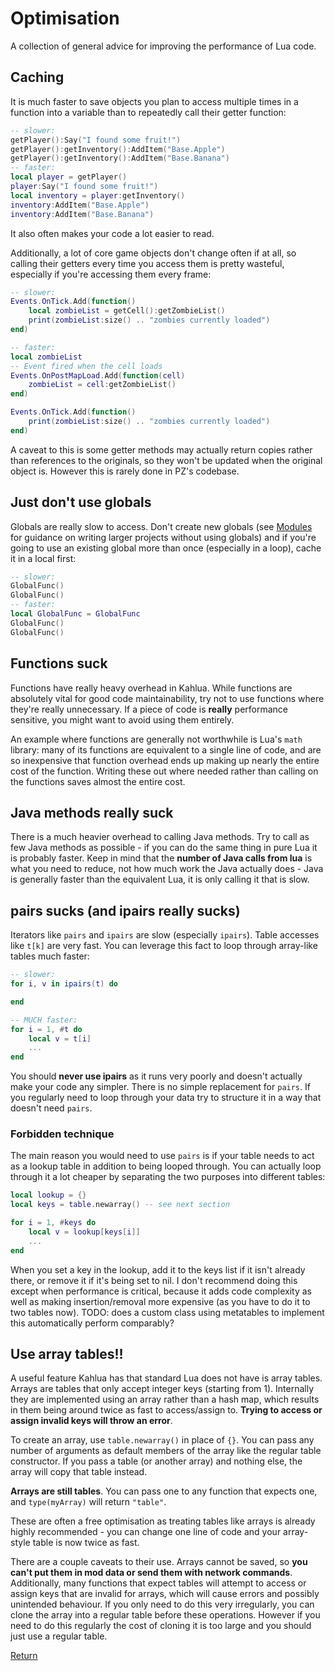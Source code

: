 # Optimisation
A collection of general advice for improving the performance of Lua code.
## Caching
It is much faster to save objects you plan to access multiple times in a function into a variable than to repeatedly call their getter function:
```lua
-- slower:
getPlayer():Say("I found some fruit!")
getPlayer():getInventory():AddItem("Base.Apple")
getPlayer():getInventory():AddItem("Base.Banana")
-- faster:
local player = getPlayer()
player:Say("I found some fruit!")
local inventory = player:getInventory()
inventory:AddItem("Base.Apple")
inventory:AddItem("Base.Banana")
```
It also often makes your code a lot easier to read.

Additionally, a lot of core game objects don't change often if at all, so calling their getters every time you access them is pretty wasteful, especially if you're accessing them every frame:
```lua
-- slower:
Events.OnTick.Add(function()
    local zombieList = getCell():getZombieList()
    print(zombieList:size() .. "zombies currently loaded")
end)

-- faster:
local zombieList
-- Event fired when the cell loads
Events.OnPostMapLoad.Add(function(cell)
    zombieList = cell:getZombieList()
end)

Events.OnTick.Add(function()
    print(zombieList:size() .. "zombies currently loaded")
end)
```
A caveat to this is some getter methods may actually return copies rather than references to the originals, so they won't be updated when the original object is. However this is rarely done in PZ's codebase.
## Just don't use globals
Globals are really slow to access. Don't create new globals (see [Modules](Modules.md) for guidance on writing larger projects without using globals) and if you're going to use an existing global more than once (especially in a loop), cache it in a local first:
```lua
-- slower:
GlobalFunc()
GlobalFunc()
-- faster:
local GlobalFunc = GlobalFunc
GlobalFunc()
GlobalFunc()
```
## Functions suck
Functions have really heavy overhead in Kahlua. While functions are absolutely vital for good code maintainability, try not to use functions where they're really unnecessary. If a piece of code is **really** performance sensitive, you might want to avoid using them entirely.

An example where functions are generally not worthwhile is Lua's ``math`` library: many of its functions are equivalent to a single line of code, and are so inexpensive that function overhead ends up making up nearly the entire cost of the function. Writing these out where needed rather than calling on the functions saves almost the entire cost.
## Java methods really suck
There is a much heavier overhead to calling Java methods. Try to call as few Java methods as possible - if you can do the same thing in pure Lua it is probably faster. Keep in mind that the **number of Java calls from lua** is what you need to reduce, not how much work the Java actually does - Java is generally faster than the equivalent Lua, it is only calling it that is slow.
## pairs sucks (and ipairs really sucks)
Iterators like ``pairs`` and ``ipairs`` are slow (especially ``ipairs``). Table accesses like ``t[k]`` are very fast. You can leverage this fact to loop through array-like tables much faster:
```lua
-- slower:
for i, v in ipairs(t) do

end

-- MUCH faster:
for i = 1, #t do
    local v = t[i]
    ...
end
```
You should **never use ipairs** as it runs very poorly and doesn't actually make your code any simpler. There is no simple replacement for ``pairs``. If you regularly need to loop through your data try to structure it in a way that doesn't need ``pairs``.
### Forbidden technique
The main reason you would need to use ``pairs`` is if your table needs to act as a lookup table in addition to being looped through. You can actually loop through it a lot cheaper by separating the two purposes into different tables:
```lua
local lookup = {}
local keys = table.newarray() -- see next section

for i = 1, #keys do
    local v = lookup[keys[i]]
    ...
end
```
When you set a key in the lookup, add it to the keys list if it isn't already there, or remove it if it's being set to nil. I don't recommend doing this except when performance is critical, because it adds code complexity as well as making insertion/removal more expensive (as you have to do it to two tables now). TODO: does a custom class using metatables to implement this automatically perform comparably?
## Use array tables!!
A useful feature Kahlua has that standard Lua does not have is array tables. Arrays are tables that only accept integer keys (starting from 1). Internally they are implemented using an array rather than a hash map, which results in them being around twice as fast to access/assign to. **Trying to access or assign invalid keys will throw an error**.

To create an array, use ``table.newarray()`` in place of ``{}``. You can pass any number of arguments as default members of the array like the regular table constructor. If you pass a table (or another array) and nothing else, the array will copy that table instead.

**Arrays are still tables**. You can pass one to any function that expects one, and ``type(myArray)`` will return ``"table"``.

These are often a free optimisation as treating tables like arrays is already highly recommended - you can change one line of code and your array-style table is now twice as fast.

There are a couple caveats to their use. Arrays cannot be saved, so **you can't put them in mod data or send them with network commands**. Additionally, many functions that expect tables will attempt to access or assign keys that are invalid for arrays, which will cause errors and possibly unintended behaviour. If you only need to do this very irregularly, you can clone the array into a regular table before these operations. However if you need to do this regularly the cost of cloning it is too large and you should just use a regular table.

[Return](../README.md)
